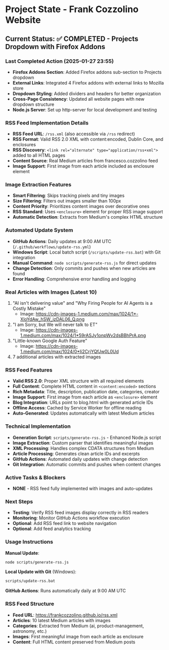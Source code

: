 # Project State - Frank Cozzolino Website

## Current Status: ✅ COMPLETED - Projects Dropdown with Firefox Addons

### Last Completed Action (2025-01-27 23:55)
- **Firefox Addons Section**: Added Firefox addons sub-section to Projects dropdown
- **External Links**: Integrated 4 Firefox addons with external links to Mozilla store
- **Dropdown Styling**: Added dividers and headers for better organization
- **Cross-Page Consistency**: Updated all website pages with new dropdown structure
- **Node.js Server**: Set up http-server for local development and testing

### RSS Feed Implementation Details
- **RSS Feed URL**: `/rss.xml` (also accessible via `/rss` redirect)
- **RSS Format**: Valid RSS 2.0 XML with content:encoded, Dublin Core, and enclosures
- **RSS Discovery**: `<link rel="alternate" type="application/rss+xml">` added to all HTML pages
- **Content Source**: Real Medium articles from francesco.cozzolino feed
- **Image Support**: First image from each article included as enclosure element

### Image Extraction Features
- **Smart Filtering**: Skips tracking pixels and tiny images
- **Size Filtering**: Filters out images smaller than 100px
- **Content Priority**: Prioritizes content images over decorative ones
- **RSS Standard**: Uses `<enclosure>` element for proper RSS image support
- **Automatic Detection**: Extracts from Medium's complex HTML structure

### Automated Update System
- **GitHub Actions**: Daily updates at 9:00 AM UTC (`/.github/workflows/update-rss.yml`)
- **Windows Script**: Local batch script (`/scripts/update-rss.bat`) with Git integration
- **Manual Command**: `node scripts/generate-rss.js` for direct updates
- **Change Detection**: Only commits and pushes when new articles are found
- **Error Handling**: Comprehensive error handling and logging

### Real Articles with Images (Latest 10)
1. "AI isn't delivering value" and "Why Firing People for AI Agents is a Costly Mistake"
   - Image: https://cdn-images-1.medium.com/max/1024/1*-XloYdAw_hSW_izDAL06_Q.png
2. "I am Sorry, but We will never talk to ET"
   - Image: https://cdn-images-1.medium.com/max/1024/1*59rASJy1onpWv2dsBBhPrA.png
3. "Little-known Google Auth Feature"
   - Image: https://cdn-images-1.medium.com/max/1024/0*Ii2CrjYQfJw0L0Ud
4. 7 additional articles with extracted images

### RSS Feed Features
- **Valid RSS 2.0**: Proper XML structure with all required elements
- **Full Content**: Complete HTML content in `<content:encoded>` sections
- **Rich Metadata**: Title, description, publication date, categories, creator
- **Image Support**: First image from each article as `<enclosure>` element
- **Blog Integration**: URLs point to blog.html with generated article IDs
- **Offline Access**: Cached by Service Worker for offline reading
- **Auto-Generated**: Updates automatically with latest Medium articles

### Technical Implementation
- **Generation Script**: `scripts/generate-rss.js` - Enhanced Node.js script
- **Image Extraction**: Custom parser that identifies meaningful images
- **XML Processing**: Handles complex CDATA structures from Medium
- **Article Processing**: Generates clean article IDs and excerpts
- **GitHub Actions**: Automated daily updates with change detection
- **Git Integration**: Automatic commits and pushes when content changes

### Active Tasks & Blockers
- **NONE** - RSS feed fully implemented with images and auto-updates

### Next Steps
- **Testing**: Verify RSS feed images display correctly in RSS readers
- **Monitoring**: Monitor GitHub Actions workflow execution
- **Optional**: Add RSS feed link to website navigation
- **Optional**: Add feed analytics tracking

### Usage Instructions
**Manual Update**:
```bash
node scripts/generate-rss.js
```

**Local Update with Git** (Windows):
```bash
scripts/update-rss.bat
```

**GitHub Actions**: Runs automatically daily at 9:00 AM UTC

### RSS Feed Structure
- **Feed URL**: https://frankcozzolino.github.io/rss.xml
- **Articles**: 10 latest Medium articles with images
- **Categories**: Extracted from Medium (ai, product-management, astronomy, etc.)
- **Images**: First meaningful image from each article as enclosure
- **Content**: Full HTML content preserved from Medium posts